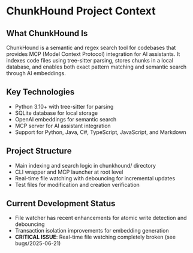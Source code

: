 # ChunkHound Project Context

## What ChunkHound Is
ChunkHound is a semantic and regex search tool for codebases that provides MCP (Model Context Protocol) integration for AI assistants. It indexes code files using tree-sitter parsing, stores chunks in a local database, and enables both exact pattern matching and semantic search through AI embeddings.

## Key Technologies
- Python 3.10+ with tree-sitter for parsing
- SQLite database for local storage
- OpenAI embeddings for semantic search
- MCP server for AI assistant integration
- Support for Python, Java, C#, TypeScript, JavaScript, and Markdown

## Project Structure
- Main indexing and search logic in chunkhound/ directory
- CLI wrapper and MCP launcher at root level
- Real-time file watching with debouncing for incremental updates
- Test files for modification and creation verification

## Current Development Status
- File watcher has recent enhancements for atomic write detection and debouncing
- Transaction isolation improvements for embedding generation
- **CRITICAL ISSUE**: Real-time file watching completely broken (see bugs/2025-06-21)